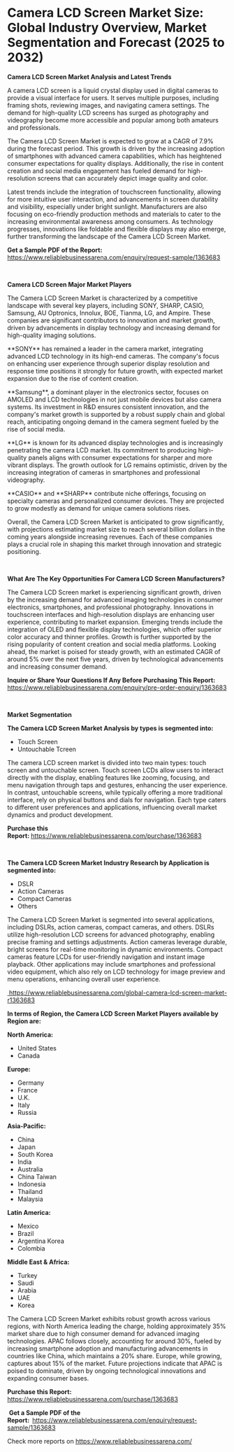 <p><h1>Camera LCD Screen Market Size: Global Industry Overview, Market Segmentation and Forecast (2025 to 2032)</h1></p><p><strong>Camera LCD Screen Market Analysis and Latest Trends</strong></p>
<p><p>A camera LCD screen is a liquid crystal display used in digital cameras to provide a visual interface for users. It serves multiple purposes, including framing shots, reviewing images, and navigating camera settings. The demand for high-quality LCD screens has surged as photography and videography become more accessible and popular among both amateurs and professionals. </p><p>The Camera LCD Screen Market is expected to grow at a CAGR of 7.9% during the forecast period. This growth is driven by the increasing adoption of smartphones with advanced camera capabilities, which has heightened consumer expectations for quality displays. Additionally, the rise in content creation and social media engagement has fueled demand for high-resolution screens that can accurately depict image quality and color. </p><p>Latest trends include the integration of touchscreen functionality, allowing for more intuitive user interaction, and advancements in screen durability and visibility, especially under bright sunlight. Manufacturers are also focusing on eco-friendly production methods and materials to cater to the increasing environmental awareness among consumers. As technology progresses, innovations like foldable and flexible displays may also emerge, further transforming the landscape of the Camera LCD Screen Market.</p></p>
<p><strong>Get a Sample PDF of the Report:&nbsp;</strong> <a href="https://www.reliablebusinessarena.com/enquiry/request-sample/1363683?utm_campaign=1871&utm_medium=2&utm_source=Github&utm_content=ia&utm_term=06042025&utm_id=camera-lcd-screen">https://www.reliablebusinessarena.com/enquiry/request-sample/1363683</a></p>
<p>&nbsp;</p>
<p><strong>Camera LCD Screen Major Market Players</strong></p>
<p><p>The Camera LCD Screen Market is characterized by a competitive landscape with several key players, including SONY, SHARP, CASIO, Samsung, AU Optronics, Innolux, BOE, Tianma, LG, and Ampire. These companies are significant contributors to innovation and market growth, driven by advancements in display technology and increasing demand for high-quality imaging solutions.</p><p>**SONY** has remained a leader in the camera market, integrating advanced LCD technology in its high-end cameras. The company's focus on enhancing user experience through superior display resolution and response time positions it strongly for future growth, with expected market expansion due to the rise of content creation.</p><p>**Samsung**, a dominant player in the electronics sector, focuses on AMOLED and LCD technologies in not just mobile devices but also camera systems. Its investment in R&D ensures consistent innovation, and the company's market growth is supported by a robust supply chain and global reach, anticipating ongoing demand in the camera segment fueled by the rise of social media.</p><p>**LG** is known for its advanced display technologies and is increasingly penetrating the camera LCD market. Its commitment to producing high-quality panels aligns with consumer expectations for sharper and more vibrant displays. The growth outlook for LG remains optimistic, driven by the increasing integration of cameras in smartphones and professional videography.</p><p>**CASIO** and **SHARP** contribute niche offerings, focusing on specialty cameras and personalized consumer devices. They are projected to grow modestly as demand for unique camera solutions rises.</p><p>Overall, the Camera LCD Screen Market is anticipated to grow significantly, with projections estimating market size to reach several billion dollars in the coming years alongside increasing revenues. Each of these companies plays a crucial role in shaping this market through innovation and strategic positioning.</p></p>
<p>&nbsp;</p>
<p><strong>What Are The Key Opportunities For Camera LCD Screen Manufacturers?</strong></p>
<p><p>The Camera LCD Screen market is experiencing significant growth, driven by the increasing demand for advanced imaging technologies in consumer electronics, smartphones, and professional photography. Innovations in touchscreen interfaces and high-resolution displays are enhancing user experience, contributing to market expansion. Emerging trends include the integration of OLED and flexible display technologies, which offer superior color accuracy and thinner profiles. Growth is further supported by the rising popularity of content creation and social media platforms. Looking ahead, the market is poised for steady growth, with an estimated CAGR of around 5% over the next five years, driven by technological advancements and increasing consumer demand.</p></p>
<p><strong>Inquire or Share Your Questions If Any Before Purchasing This Report:</strong> <a href="https://www.reliablebusinessarena.com/enquiry/pre-order-enquiry/1363683?utm_campaign=1871&utm_medium=2&utm_source=Github&utm_content=ia&utm_term=06042025&utm_id=camera-lcd-screen">https://www.reliablebusinessarena.com/enquiry/pre-order-enquiry/1363683</a></p>
<p>&nbsp;</p>
<p><strong>Market Segmentation</strong></p>
<p><strong>The Camera LCD Screen Market Analysis by types is segmented into:</strong></p>
<p><ul><li>Touch Screen</li><li>Untouchable Tcreen</li></ul></p>
<p><p>The camera LCD screen market is divided into two main types: touch screen and untouchable screen. Touch screen LCDs allow users to interact directly with the display, enabling features like zooming, focusing, and menu navigation through taps and gestures, enhancing the user experience. In contrast, untouchable screens, while typically offering a more traditional interface, rely on physical buttons and dials for navigation. Each type caters to different user preferences and applications, influencing overall market dynamics and product development.</p></p>
<p><strong>Purchase this Report:&nbsp;</strong><a href="https://www.reliablebusinessarena.com/purchase/1363683?utm_campaign=1871&utm_medium=2&utm_source=Github&utm_content=ia&utm_term=06042025&utm_id=camera-lcd-screen">https://www.reliablebusinessarena.com/purchase/1363683</a></p>
<p>&nbsp;</p>
<p><strong>The Camera LCD Screen Market Industry Research by Application is segmented into:</strong></p>
<p><ul><li>DSLR</li><li>Action Cameras</li><li>Compact Cameras</li><li>Others</li></ul></p>
<p><p>The Camera LCD Screen Market is segmented into several applications, including DSLRs, action cameras, compact cameras, and others. DSLRs utilize high-resolution LCD screens for advanced photography, enabling precise framing and settings adjustments. Action cameras leverage durable, bright screens for real-time monitoring in dynamic environments. Compact cameras feature LCDs for user-friendly navigation and instant image playback. Other applications may include smartphones and professional video equipment, which also rely on LCD technology for image preview and menu operations, enhancing overall user experience.</p></p>
<p><a href="https://www.reliablebusinessarena.com/global-camera-lcd-screen-market-r1363683?utm_campaign=1871&utm_medium=2&utm_source=Github&utm_content=ia&utm_term=06042025&utm_id=camera-lcd-screen">&nbsp;https://www.reliablebusinessarena.com/global-camera-lcd-screen-market-r1363683</a></p>
<p><strong>In terms of Region, the Camera LCD Screen Market Players available by Region are:</strong></p>
<p>
    <p> <strong> North America: </strong>
        <ul>
            <li>United States</li>
            <li>Canada</li>
        </ul>
        </p> 
    <p> <strong> Europe: </strong>
        <ul>
            <li>Germany</li>
            <li>France</li>
            <li>U.K.</li>
            <li>Italy</li>
            <li>Russia</li>
        </ul>
        </p> 
    <p> <strong> Asia-Pacific: </strong>
        <ul>
            <li>China</li>
            <li>Japan</li>
            <li>South Korea</li>
            <li>India</li>
            <li>Australia</li>
            <li>China Taiwan</li>
            <li>Indonesia</li>
            <li>Thailand</li>
            <li>Malaysia</li>
        </ul>
        </p> 
    <p> <strong> Latin America: </strong>
        <ul>
            <li>Mexico</li>
            <li>Brazil</li>
            <li>Argentina Korea</li>
            <li>Colombia</li>
        </ul>
        </p> 
    <p> <strong> Middle East & Africa: </strong>
        <ul>
            <li>Turkey</li>
            <li>Saudi</li>
            <li>Arabia</li>
            <li>UAE</li>
            <li>Korea</li>
        </ul>
    </p>
    </p>
<p><p>The Camera LCD Screen Market exhibits robust growth across various regions, with North America leading the charge, holding approximately 35% market share due to high consumer demand for advanced imaging technologies. APAC follows closely, accounting for around 30%, fueled by increasing smartphone adoption and manufacturing advancements in countries like China, which maintains a 20% share. Europe, while growing, captures about 15% of the market. Future projections indicate that APAC is poised to dominate, driven by ongoing technological innovations and expanding consumer bases.</p></p>
<p><strong>Purchase this Report: </strong><a href="https://www.reliablebusinessarena.com/purchase/1363683?utm_campaign=1871&utm_medium=2&utm_source=Github&utm_content=ia&utm_term=06042025&utm_id=camera-lcd-screen">https://www.reliablebusinessarena.com/purchase/1363683</a></p>
<p>&nbsp;<strong>Get a Sample PDF of the Report:&nbsp;&nbsp;</strong><a href="https://www.reliablebusinessarena.com/enquiry/request-sample/1363683?utm_campaign=1871&utm_medium=2&utm_source=Github&utm_content=ia&utm_term=06042025&utm_id=camera-lcd-screen">https://www.reliablebusinessarena.com/enquiry/request-sample/1363683</a></p>
<p><strong></strong></p>
<p>Check more reports on <a href="https://www.reliablebusinessarena.com/?utm_campaign=1871&utm_medium=2&utm_source=Github&utm_content=ia&utm_term=06042025&utm_id=camera-lcd-screen">https://www.reliablebusinessarena.com/</a></p>